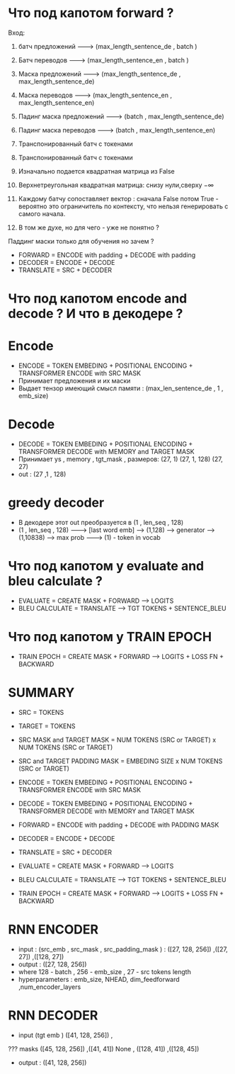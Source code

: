 # Что под капотом forward ?
Вход:
1. батч предложений ---> (max_length_sentence_de , batch )
2. Батч переводов ---> (max_length_sentence_en , batch )
3. Маска предложений ---> (max_length_sentence_de , max_length_sentence_de)
4. Маска переводов ---> (max_length_sentence_en , max_length_sentence_en)
5. Падинг маска предложений ---> (batch , max_length_sentence_de)
6. Падинг маска переводов ---> (batch , max_length_sentence_en)


1. Транспонированный батч с токенами
2. Транспонированный батч с токенами
3. Изначально подается квадратная матрица из False
4. Верхнетреугольная квадратная матрица: снизу нули,сверху $-\infty$
5. Каждому батчу сопоставляет вектор : сначала False потом True - вероятно это ограничитель по контексту, что нельзя генерировать с самого начала.
6. В том же духе, но для чего - уже не понятно ?

Паддинг маски только для обучения но зачем ?

* FORWARD = ENCODE with padding + DECODE with padding
* DECODER = ENCODE + DECODE
* TRANSLATE = SRC + DECODER


# Что под капотом encode and decode ? И что в декодере ?

# Encode
* ENCODE = TOKEN EMBEDING + POSITIONAL ENCODING + TRANSFORMER ENCODE with SRC MASK
* Принимает предложения и их маски
* Выдает тензор имеющий смысл памяти : (max_len_sentence_de , 1 , emb_size)
# Decode
* DECODE = TOKEN EMBEDING + POSITIONAL ENCODING + TRANSFORMER DECODE with MEMORY and TARGET MASK
* Принимает  ys , memory , tgt_mask , размеров: (27, 1) (27, 1, 128) (27, 27)
* out : (27 ,1 , 128)

# greedy decoder
* В декодере этот out преобразуется в (1 , len_seq , 128)
* (1 , len_seq , 128) ---> [last word emb] --> (1,128) --> generator --> (1,10838) --> max prob ---> (1) - token in vocab

# Что под капотом у evaluate and bleu calculate ?

* EVALUATE = CREATE MASK + FORWARD --> LOGITS
* BLEU CALCULATE = TRANSLATE --> TGT TOKENS + SENTENCE_BLEU

# Что под капотом у TRAIN EPOCH
* TRAIN EPOCH = CREATE MASK + FORWARD --> LOGITS + LOSS FN + BACKWARD

# SUMMARY

* SRC = TOKENS
* TARGET = TOKENS
* SRC MASK and TARGET MASK = NUM TOKENS (SRC or TARGET) x NUM TOKENS (SRC or TARGET)

* SRC and TARGET PADDING MASK = EMBEDING SIZE x NUM TOKENS (SRC or TARGET)

* ENCODE = TOKEN EMBEDING + POSITIONAL ENCODING + TRANSFORMER ENCODE with SRC MASK
* DECODE = TOKEN EMBEDING + POSITIONAL ENCODING + TRANSFORMER DECODE with MEMORY and TARGET MASK
* FORWARD = ENCODE with padding + DECODE with PADDING MASK
* DECODER = ENCODE + DECODE
* TRANSLATE = SRC + DECODER
* EVALUATE = CREATE MASK + FORWARD --> LOGITS
* BLEU CALCULATE = TRANSLATE --> TGT TOKENS + SENTENCE_BLEU
* TRAIN EPOCH = CREATE MASK + FORWARD --> LOGITS + LOSS FN + BACKWARD


# RNN ENCODER

* input : (src_emb , src_mask , src_padding_mask ) : ([27, 128, 256]) ,([27, 27]) ,([128, 27])
* output : ([27, 128, 256])
* where 128 - batch , 256 - emb_size , 27 - src tokens length
* hyperparameters : emb_size, NHEAD, dim_feedforward ,num_encoder_layers
# RNN DECODER
* input (tgt emb ) ([41, 128, 256]) ,

??? masks ([45, 128, 256]) ,([41, 41]) None , ([128, 41]) ,([128, 45])
* output : ([41, 128, 256])
